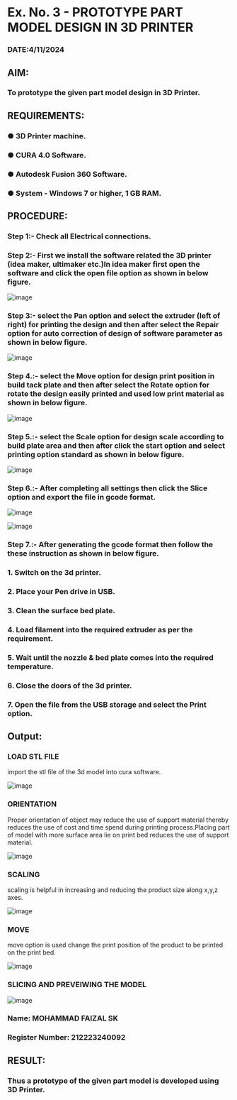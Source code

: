# Ex. No. 3 - PROTOTYPE PART MODEL DESIGN IN 3D PRINTER 
### DATE:4/11/2024
## AIM: 
### To prototype the given part model design in 3D Printer.

## REQUIREMENTS:
### ●	3D Printer machine.
### ●	CURA 4.0 Software.
### ●	Autodesk Fusion 360 Software.
### ●	System - Windows 7 or higher, 1 GB RAM.

## PROCEDURE:

### Step 1:- Check all Electrical connections.

### Step 2:- First we install the software related the 3D printer (idea maker, ultimaker etc.)In idea maker first open the software and click the open file option as shown in below figure.

![image](https://github.com/Sellakumar1987/Ex.-No.-8.-PROTOTYPE-PART-MODEL-DESIGN-IN-3D-PRINTER/assets/113594316/059ab4e7-f3fb-49a9-ba8e-12bdd082abef)

### Step 3:- select the Pan option and select the extruder (left of right) for printing the design and then after select the Repair option for auto correction of design of software parameter as shown in below figure.

![image](https://github.com/Sellakumar1987/Ex.-No.-8.-PROTOTYPE-PART-MODEL-DESIGN-IN-3D-PRINTER/assets/113594316/835c55fd-6195-4d73-9f5c-4af36f5a4cce)

### Step 4.:- select the Move option for design print position in build tack plate and then after select the Rotate option for rotate the design easily printed and used low print material as shown in below figure.

![image](https://github.com/Sellakumar1987/Ex.-No.-8.-PROTOTYPE-PART-MODEL-DESIGN-IN-3D-PRINTER/assets/113594316/8736080c-f421-4dd0-bae8-860df6f3583e)

### Step 5.:- select the Scale option for design scale according to build plate area and then after click the start option and select printing option standard as shown in below figure.

![image](https://github.com/Sellakumar1987/Ex.-No.-8.-PROTOTYPE-PART-MODEL-DESIGN-IN-3D-PRINTER/assets/113594316/98458892-2f68-4de0-bec7-24959ec598fa)

### Step 6.:- After completing all settings then click the Slice option and export the file in gcode format.

![image](https://github.com/Sellakumar1987/Ex.-No.-8.-PROTOTYPE-PART-MODEL-DESIGN-IN-3D-PRINTER/assets/113594316/f4b8b55e-6cb2-46a7-b42c-180bc5e68668)

![image](https://github.com/Sellakumar1987/Ex.-No.-8.-PROTOTYPE-PART-MODEL-DESIGN-IN-3D-PRINTER/assets/113594316/eafa933a-7e03-4f73-930d-75fb28d48716)

### Step 7.:- After generating the gcode format then follow the these instruction as shown in below figure.
###   1.	Switch on the 3d printer.
###   2.	Place your Pen drive in USB.
###   3.	Clean the surface bed plate.
###   4.	Load filament into the required extruder as per the requirement.
###   5.	Wait until the nozzle & bed plate comes into the required temperature.
###   6.	Close the doors of the 3d printer.
###   7.	Open the file from the USB storage and select the Print option.

## Output:
### LOAD STL FILE
import the stl file of the 3d model into cura software.


![image](https://github.com/gururamu08/Ex.-No.-8.-PROTOTYPE-PART-MODEL-DESIGN-IN-3D-PRINTER/assets/118707009/3b75d8df-dbbc-4733-821e-8b9ee202cea2)


### ORIENTATION
Proper orientation of object may reduce the use of support material thereby reduces the use of cost and time spend during printing process.Placing part of model with more surface area lie on print bed reduces the use of support material.

![image](https://github.com/gururamu08/Ex.-No.-8.-PROTOTYPE-PART-MODEL-DESIGN-IN-3D-PRINTER/assets/118707009/5183103b-c9c0-4de8-86df-6120d5c48170)


### SCALING
scaling is helpful in increasing and reducing the product size along x,y,z axes.

![image](https://github.com/gururamu08/Ex.-No.-8.-PROTOTYPE-PART-MODEL-DESIGN-IN-3D-PRINTER/assets/118707009/a09abf28-65b7-4c4b-9638-f96684a28e82)


### MOVE
move option is used change the print position of the product to be printed on the print bed.

![image](https://github.com/gururamu08/Ex.-No.-8.-PROTOTYPE-PART-MODEL-DESIGN-IN-3D-PRINTER/assets/118707009/2c8901e5-7619-4f5a-b062-5a24f76d4436)


### SLICING AND PREVEIWING THE MODEL


![image](https://github.com/user-attachments/assets/1f8e91d5-188b-470b-a7d0-6962e41bb652)
### Name: MOHAMMAD FAIZAL SK
### Register Number: 212223240092

## RESULT:
###   Thus a prototype of the given part model is developed using 3D Printer.
